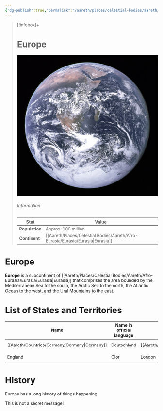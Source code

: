 ```yaml
---
{"dg-publish":true,"permalink":"/aareth/places/celestial-bodies/aareth/afro-eurasia/eurasia/europe/europe/"}
---
```


> [!infobox]+
> # Europe
> ![earth.jpg|250](/img/user/media/earth.jpg)
> ###### Information
> | Stat | Value |
> | ---- | ---- |
> | **Population** | Approx. 100 million |
> | **Continent** | [[Aareth/Places/Celestial Bodies/Aareth/Afro-Eurasia/Eurasia/Eurasia\|Eurasia]] |
# Europe
**Europe** is a subcontinent of [[Aareth/Places/Celestial Bodies/Aareth/Afro-Eurasia/Eurasia/Eurasia\|Eurasia]] that comprises the area bounded by the Mediterranean Sea to the south, the Arctic Sea to the north, the Atlantic Ocean to the west, and the Ural Mountains to the east.

# List of States and Territories

| Name        | Name in official language | Capital    | Official languages | Primary inhabitants | Other major inhabitants |
| ----------- | ------------------------- | ---------- | ------------------ | ------------------- | ----------------------- |
| [[Aareth/Countries/Germany/Germany\|Germany]] | Deutschland               | [[Aareth/Countries/Germany/Berlin/Berlin\|Berlin]] | Common             | Shape-shifters      |                         |
| England     | Olor                      | London     | English (Dwarvish) | Dwarves             |                         |

# History
Europe has a long history of things happening



This is not a secret message!